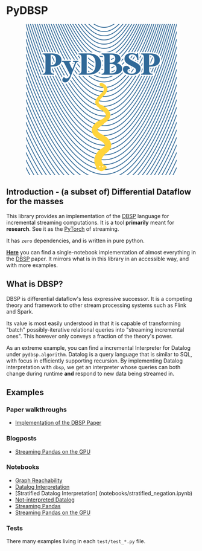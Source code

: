 # PyDBSP
<div align="center">
<a href="/assets/" />
<img src="/assets/logo.svg" width=400px" />
</a>
</div>

## Introduction - (a subset of) Differential Dataflow for the masses
This library provides an implementation of the [DBSP](https://arxiv.org/pdf/2203.16684) language for incremental streaming
computations. It is a tool **primarily** meant for **research**. See it as the [PyTorch](https://github.com/pytorch/pytorch) of streaming.

It has `zero` dependencies, and is written in pure python.

[**Here**](https://github.com/brurucy/dbsp-from-scratch/blob/master/dbsp_paper_walkthrough_implementation.ipynb) you can find a single-notebook implementation of almost everything in 
the [DBSP](https://arxiv.org/pdf/2203.16684) paper. It mirrors what is in this library in an accessible way, and with more examples.

## What is DBSP? 
DBSP is differential dataflow's less expressive successor. It is a competing theory and framework to other stream processing systems 
such as Flink and Spark.

Its value is most easily understood in that it is capable of transforming "batch" possibly-iterative relational queries 
into "streaming incremental ones". This however only conveys a fraction of the theory's power. 

As an extreme example, you can find a incremental Interpreter for Datalog under `pydbsp.algorithm`. Datalog is a query language that is 
similar to SQL, with focus in efficiently supporting recursion. By implementing Datalog interpretation with `dbsp`, we get an interpreter
whose queries can both change during runtime __and__ respond to new data being streamed in.

## Examples 

### Paper walkthroughs

* [Implementation of the DBSP Paper](https://github.com/brurucy/dbsp-from-scratch)

### Blogposts

* [Streaming Pandas on the GPU](https://www.feldera.com/blog/gpu-stream-dbsp)

### Notebooks

* [Graph Reachability](notebooks/benchmark.ipynb)
* [Datalog Interpretation](notebooks/datalog.ipynb)
* [Stratified Datalog Interpretation] (notebooks/stratified_negation.ipynb)
* [Not-interpreted Datalog](notebooks/rdfs.ipynb)
* [Streaming Pandas](notebooks/readme.ipynb)
* [Streaming Pandas on the GPU](notebooks/readme_gpu.ipynb)

### Tests

There many examples living in each `test/test_*.py` file.
